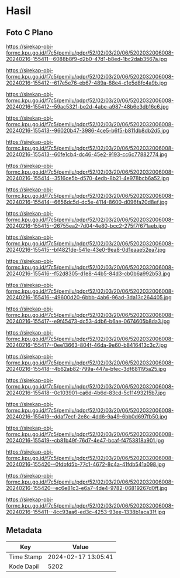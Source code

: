 # Hasil

## Foto C Plano

https://sirekap-obj-formc.kpu.go.id/f7c5/pemilu/pdpr/52/02/03/20/06/5202032006008-20240216-155411--6088b8f9-d2b0-47d1-b8ed-1bc2dab3567a.jpg

https://sirekap-obj-formc.kpu.go.id/f7c5/pemilu/pdpr/52/02/03/20/06/5202032006008-20240216-155412--617e5e76-eb67-489a-88e4-c1e5d8fc4a9b.jpg

https://sirekap-obj-formc.kpu.go.id/f7c5/pemilu/pdpr/52/02/03/20/06/5202032006008-20240216-155412--59ac5321-be2d-4abe-a987-48b6e3db16c6.jpg

https://sirekap-obj-formc.kpu.go.id/f7c5/pemilu/pdpr/52/02/03/20/06/5202032006008-20240216-155413--96020b47-3986-4ce5-b6f5-b811db8db2d5.jpg

https://sirekap-obj-formc.kpu.go.id/f7c5/pemilu/pdpr/52/02/03/20/06/5202032006008-20240216-155413--60fe1cb4-dc46-45e2-9193-cc6c77882774.jpg

https://sirekap-obj-formc.kpu.go.id/f7c5/pemilu/pdpr/52/02/03/20/06/5202032006008-20240216-155414--3516ce5b-d570-4edb-8b21-4e978bcb6a52.jpg

https://sirekap-obj-formc.kpu.go.id/f7c5/pemilu/pdpr/52/02/03/20/06/5202032006008-20240216-155414--6656dc5d-dc5e-4114-8600-d096fa20d8ef.jpg

https://sirekap-obj-formc.kpu.go.id/f7c5/pemilu/pdpr/52/02/03/20/06/5202032006008-20240216-155415--26755ea2-7d04-4e80-bcc2-275f7f671aeb.jpg

https://sirekap-obj-formc.kpu.go.id/f7c5/pemilu/pdpr/52/02/03/20/06/5202032006008-20240216-155415--bf4821de-541e-43e0-9ea8-0d1eaae52ea7.jpg

https://sirekap-obj-formc.kpu.go.id/f7c5/pemilu/pdpr/52/02/03/20/06/5202032006008-20240216-155416--f52d8305-d1e8-44b5-84d3-cb0b6a992b53.jpg

https://sirekap-obj-formc.kpu.go.id/f7c5/pemilu/pdpr/52/02/03/20/06/5202032006008-20240216-155416--49600d20-6bbb-4ab6-96ad-3da13c264405.jpg

https://sirekap-obj-formc.kpu.go.id/f7c5/pemilu/pdpr/52/02/03/20/06/5202032006008-20240216-155417--e9f45473-dc53-4db6-b6ae-0674605b8da3.jpg

https://sirekap-obj-formc.kpu.go.id/f7c5/pemilu/pdpr/52/02/03/20/06/5202032006008-20240216-155417--0ee13663-804f-46da-9e60-b8416413c3c7.jpg

https://sirekap-obj-formc.kpu.go.id/f7c5/pemilu/pdpr/52/02/03/20/06/5202032006008-20240216-155418--4b62ab82-799a-447a-bfec-3df681195a25.jpg

https://sirekap-obj-formc.kpu.go.id/f7c5/pemilu/pdpr/52/02/03/20/06/5202032006008-20240216-155418--0c103901-ca6d-4b6d-83cd-5c11493215b7.jpg

https://sirekap-obj-formc.kpu.go.id/f7c5/pemilu/pdpr/52/02/03/20/06/5202032006008-20240216-155419--ddaf7ecf-2e8c-4dd6-9a49-6bb0d697fb50.jpg

https://sirekap-obj-formc.kpu.go.id/f7c5/pemilu/pdpr/52/02/03/20/06/5202032006008-20240216-155419--cb81b49f-76d7-4e47-bcaf-f4753818a901.jpg

https://sirekap-obj-formc.kpu.go.id/f7c5/pemilu/pdpr/52/02/03/20/06/5202032006008-20240216-155420--0fdbfd5b-77c1-4672-8c4a-41fdb541a098.jpg

https://sirekap-obj-formc.kpu.go.id/f7c5/pemilu/pdpr/52/02/03/20/06/5202032006008-20240216-155420--ec6e81c3-e6a7-4de4-9782-06819267d0ff.jpg

https://sirekap-obj-formc.kpu.go.id/f7c5/pemilu/pdpr/52/02/03/20/06/5202032006008-20240216-155411--4cc93aa6-ed3c-4253-93ee-1338b1aca31f.jpg


## Metadata

| Key        | Value               |
| ---------- | ------------------- |
| Time Stamp | 2024-02-17 13:05:41 |
| Kode Dapil | 5202                |



